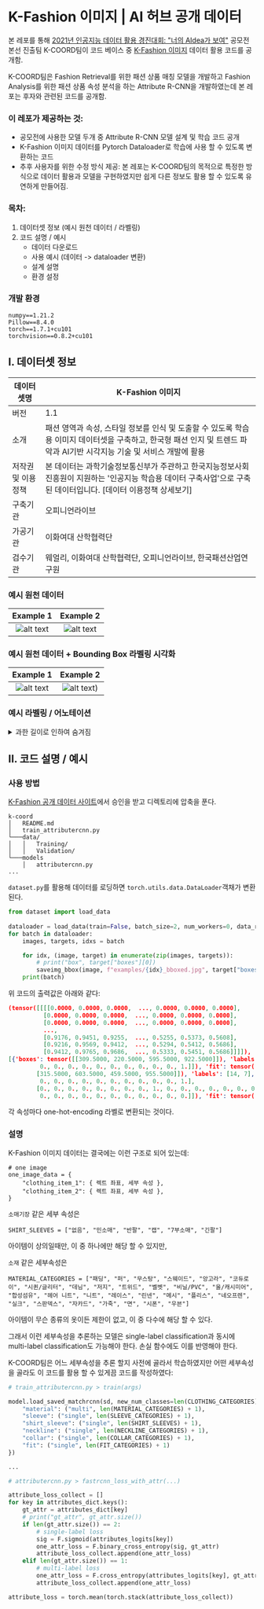 # K-Fashion 이미지 | AI 허브 공개 데이터

본 레포를 통해 [2021년 인공지능 데이터 활용 경진대회: "너의 AIdea가 보여"](http://aihub-competition.or.kr/aidea) 공모전 본선 진출팀 K-COORD팀이 코드 베이스 중 [K-Fashion 이미지](https://aihub.or.kr/aidata/7988) 데이터 활용 코드를 공개함.

K-COORD팀은 Fashion Retrieval를 위한 패션 상품 매칭 모델을 개발하고 Fashion Analysis를 위한 패션 상품 속성 분석을 하는 Attribute R-CNN을 개발하였는데 본 레포는 후자와 관련된 코드를 공개함.


### 이 레포가 제공하는 것:
- 공모전에 사용한 모델 두개 중 Attribute R-CNN 모델 설계 및 학습 코드 공개
- K-Fashion 이미지 데이터를 Pytorch Dataloader로 학습에 사용 할 수 있도록 변환하는 코드
- 추후 사용자를 위한 수정 방식 제공: 본 레포는 K-COORD팀의 목적으로 특정한 방식으로 데이터 활용과 모델을 구현하였지만 쉽게 다른 정보도 활용 할 수 있도록 유연하게 만들어짐.

### 목차:
1. 데이터셋 정보 (예시 원천 데이터 / 라벨링)
2. 코드 설명 / 예시
   * 데이터 다운로드
   * 사용 예시 (데이터 -> dataloader 변환)
   * 설계 설명
   * 환경 설정

### 개발 환경

```
numpy==1.21.2
Pillow==8.4.0
torch==1.7.1+cu101
torchvision==0.8.2+cu101
```

## I. 데이터셋 정보

| 데이터셋명         | K-Fashion 이미지                                                                                                                                                         |
|--------------------|--------------------------------------------------------------------------------------------------------------------------------------------------------------------------|
| 버전               | 1.1                                                                                                                                                                      |
| 소개               | 패션 영역과 속성, 스타일 정보를 인식 및 도출할 수 있도록 학습용 이미지 데이터셋을 구축하고, 한국형 패션 인지 및 트렌드 파악과 AI기반 시각지능 기술 및 서비스 개발에 활용 |
| 저작권 및 이용정책 | 본 데이터는 과학기술정보통신부가 주관하고 한국지능정보사회진흥원이 지원하는 '인공지능 학습용 데이터 구축사업'으로 구축된 데이터입니다.   [데이터 이용정책 상세보기]      |
| 구축기관           | 오피니언라이브                                                                                                                                                           |
| 가공기관           | 이화여대 산학협력단                                                                                                                                                      |
| 검수기관           | 웨얼리, 이화여대 산학협력단, 오피니언라이브, 한국패션산업연구원                                                                                                          |


### 예시 원천 데이터

Example 1             |  Example 2
:-------------------------:|:-------------------------:
![alt text](https://github.com/codeandproduce/K-Fashion-Dataset/blob/master/examples/100026.jpg?raw=true)  |  ![alt text](https://github.com/codeandproduce/K-Fashion-Dataset/blob/master/examples/1070263.jpg?raw=true)



### 예시 원천 데이터 + Bounding Box 라벨링 시각화

Example 1             |  Example 2
:-------------------------:|:-------------------------:
![alt text](https://github.com/codeandproduce/K-Fashion-Dataset/blob/master/examples/100026_box.jpg?raw=true)  |  ![alt text](https://github.com/codeandproduce/K-Fashion-Dataset/blob/master/examples/1070263_box.jpg?raw=true))



### 예시 라벨링 / 어노테이션

<details><summary>과한 길이로 인하여 숨겨짐</summary>
<p>
```json
{
    "이미지 정보": {
        "이미지 식별자": 353924,
        "이미지 높이": 1066,
        "이미지 파일명": "u_154892233694411000_400400624.jpg",
        "이미지 너비": 800
    },
    "데이터셋 정보": {
        "파일 생성일자": "2020-09-14 05:16:46",
        "데이터셋 상세설명": {
            "렉트좌표": {
                "아우터": [
                    {
                        "X좌표": 69.5,
                        "Y좌표": 0.499625,
                        "가로": 641,
                        "세로": 1043
                    }
                ],
                "하의": [
                    {}
                ],
                "원피스": [
                    {}
                ],
                "상의": [
                    {}
                ]
            },
            "폴리곤좌표": {
                "아우터": [
                    {
                        "X좌표39": 213.0,
                        "X좌표38": 284.0,
                        "X좌표37": 344.0,
                        "X좌표36": 396.0,
                        "X좌표35": 524.0,
                        "X좌표34": 564.0,
                        "X좌표33": 602.0,
                        "X좌표32": 606.0,
                        "X좌표31": 605.0,
                        "X좌표30": 608.0,
                        "X좌표49": 72.0,
                        "X좌표48": 70.0,
                        "X좌표47": 89.0,
                        "X좌표46": 122.0,
                        "X좌표45": 140.0,
                        "X좌표44": 183.0,
                        "X좌표43": 172.0,
                        "X좌표42": 172.0,
                        "X좌표41": 168.0,
                        "X좌표40": 172.0,
                        "Y좌표26": 783.106,
                        "Y좌표25": 756.116,
                        "Y좌표28": 795.102,
                        "Y좌표27": 802.099,
                        "Y좌표22": 552.193,
                        "Y좌표21": 471.823,
                        "Y좌표24": 708.134,
                        "Y좌표23": 650.156,
                        "Y좌표20": 298.888,
                        "X좌표58": 300.0,
                        "X좌표57": 268.0,
                        "X좌표56": 214.0,
                        "X좌표55": 176.0,
                        "X좌표54": 169.0,
                        "X좌표53": 124.0,
                        "X좌표52": 96.0,
                        "X좌표51": 80.0,
                        "X좌표50": 79.0,
                        "Y좌표29": 779.108,
                        "Y좌표15": 69.9737,
                        "Y좌표14": 60.9771,
                        "Y좌표17": 108.959,
                        "Y좌표16": 78.9704,
                        "Y좌표11": 24.9906,
                        "Y좌표10": 7.997,
                        "Y좌표13": 45.9827,
                        "Y좌표12": 28.9891,
                        "Y좌표19": 231.913,
                        "Y좌표18": 136.949,
                        "Y좌표48": 760.115,
                        "Y좌표47": 779.108,
                        "Y좌표49": 730.126,
                        "Y좌표44": 689.141,
                        "Y좌표43": 769.111,
                        "Y좌표46": 788.104,
                        "Y좌표45": 798.1,
                        "Y좌표40": 1011.02,
                        "Y좌표42": 863.076,
                        "Y좌표41": 937.048,
                        "Y좌표37": 1035.01,
                        "Y좌표36": 1034.01,
                        "X좌표8": 470.0,
                        "Y좌표39": 1033.01,
                        "X좌표9": 498.0,
                        "Y좌표38": 1044.01,
                        "Y좌표33": 984.031,
                        "Y좌표32": 954.042,
                        "Y좌표35": 1044.01,
                        "Y좌표34": 1022.02,
                        "Y좌표31": 898.063,
                        "Y좌표30": 819.093,
                        "X좌표2": 328.0,
                        "X좌표3": 370.0,
                        "X좌표1": 304.0,
                        "X좌표6": 437.0,
                        "X좌표7": 457.0,
                        "X좌표4": 377.0,
                        "X좌표5": 398.0,
                        "Y좌표9": 0.999625,
                        "X좌표19": 672.0,
                        "X좌표18": 647.0,
                        "X좌표17": 631.0,
                        "X좌표16": 595.0,
                        "X좌표15": 569.0,
                        "X좌표14": 558.0,
                        "X좌표13": 558.0,
                        "X좌표12": 544.0,
                        "X좌표11": 523.0,
                        "Y좌표4": 39.985,
                        "X좌표10": 524.0,
                        "Y좌표3": 12.9951,
                        "Y좌표2": 0.999625,
                        "Y좌표1": 6.99737,
                        "Y좌표8": 21.9917,
                        "Y좌표7": 44.9831,
                        "Y좌표6": 55.979,
                        "Y좌표5": 50.9809,
                        "Y좌표58": 3.9985,
                        "Y좌표55": 110.958,
                        "Y좌표54": 175.934,
                        "Y좌표57": 47.982,
                        "Y좌표56": 67.9745,
                        "Y좌표51": 628.164,
                        "Y좌표50": 694.139,
                        "Y좌표53": 406.248,
                        "Y좌표52": 520.205,
                        "X좌표29": 601.0,
                        "X좌표28": 606.0,
                        "X좌표27": 684.0,
                        "X좌표26": 711.0,
                        "X좌표25": 711.0,
                        "X좌표24": 708.0,
                        "X좌표23": 708.0,
                        "X좌표22": 700.0,
                        "X좌표21": 691.0,
                        "X좌표20": 680.0
                    }
                ],
                "하의": [
                    {}
                ],
                "원피스": [
                    {}
                ],
                "상의": [
                    {}
                ]
            },
            "라벨링": {
                "스타일": [
                    {
                        "스타일": "밀리터리"
                    }
                ],
                "아우터": [
                    {
                        "기장": "하프",
                        "색상": "카키",
                        "카테고리": "재킷",
                        "디테일": [
                            "포켓",
                            "셔링"
                        ],
                        "소매기장": "긴팔",
                        "소재": [
                            "우븐"
                        ],
                        "프린트": [
                            "무지"
                        ],
                        "넥라인": "후드",
                        "핏": "루즈"
                    }
                ],
                "하의": [
                    {}
                ],
                "원피스": [
                    {}
                ],
                "상의": [
                    {}
                ]
            }
        },
        "파일 번호": 353924,
        "파일 이름": "u_154892233694411000_400400624.jpg"
    }
}
```
</p>
</details>


## II. 코드 설명 / 예시

### 사용 방법

[K-Fashion 공개 데이터 사이트](https://aihub.or.kr/aidata/7988)에서 승인을 받고 디렉토리에 압축을 푼다.

```
k-coord
│   README.md
│   train_attributercnn.py
└───data/
│   │   Training/
│   │   Validation/
└───models
    │   attributercnn.py
...
```

`dataset.py`를 활용해 데이터를 로딩하면 `torch.utils.data.DataLoader`객채가 변환된다.

```python
from dataset import load_data
    
dataloader = load_data(train=False, batch_size=2, num_workers=0, data_root="./data")
for batch in dataloader:
    images, targets, idxs = batch

    for idx, (image, target) in enumerate(zip(images, targets)):
        # print("box", target["boxes"][0])
        saveimg_bbox(image, f"examples/{idx}_bboxed.jpg", target["boxes"][0])
    print(batch)
```

위 코드의 출력값은 아래와 같다:

```json
(tensor([[[[0.0000, 0.0000, 0.0000,  ..., 0.0000, 0.0000, 0.0000],
          [0.0000, 0.0000, 0.0000,  ..., 0.0000, 0.0000, 0.0000],
          [0.0000, 0.0000, 0.0000,  ..., 0.0000, 0.0000, 0.0000],
          ...,
          [0.9176, 0.9451, 0.9255,  ..., 0.5255, 0.5373, 0.5608],
          [0.9216, 0.9569, 0.9412,  ..., 0.5294, 0.5412, 0.5686],
          [0.9412, 0.9765, 0.9686,  ..., 0.5333, 0.5451, 0.5686]]]]),           
[{'boxes': tensor([[309.5000, 220.5000, 595.5000, 922.5000]]), 'labels': [13], 'attributes': {'material': tensor([[0., 0., 0., 0., 0., 0., 0., 0., 0., 0., 0., 0., 0., 0., 0., 0., 0., 0.,
         0., 0., 0., 0., 0., 0., 0., 0., 0., 0., 1.]]), 'fit': tensor([2]), 'collar': tensor([0]), 'neckline': tensor([0]), 'shirt_sleeve': tensor([6]), 'sleeve': tensor([8])}}, {'boxes': tensor([[279.5000, 358.5000, 508.5000, 701.5000],
        [315.5000, 603.5000, 459.5000, 955.5000]]), 'labels': [14, 7], 'attributes': {'material': tensor([[0., 0., 0., 0., 0., 0., 0., 0., 0., 0., 0., 0., 0., 0., 0., 0., 0., 0.,
         0., 0., 0., 0., 0., 0., 0., 0., 0., 0., 1.],
        [0., 0., 0., 0., 0., 0., 0., 0., 1., 0., 0., 0., 0., 0., 0., 0., 0., 0.,
         0., 0., 0., 0., 0., 0., 0., 0., 0., 0., 0.]]), 'fit': tensor([2, 1]), 'collar': tensor([0, 0]), 'neckline': tensor([0, 0]), 'shirt_sleeve': tensor([6, 0]), 'sleeve': tensor([6, 7])}}], [416417, 940910])
```

각 속성마다 one-hot-encoding 라벨로 변환되는 것이다. 

### 설명

K-Fashion 이미지 데이터는 결국에는 이런 구조로 되어 있는데:
```
# one image
one_image_data = {
    "clothing_item_1": { 렉트 좌표, 세부 속성 },
    "clothing_item_2": { 렉트 좌표, 세부 속성 },
}
```

`소매기장` 같은 세부 속성은 

```SHIRT_SLEEVES = ["없음", "민소매", "반팔", "캡", "7부소매", "긴팔"]```

아이템이 상의일때만, 이 중 하나에만 해당 할 수 있지만,

`소재` 같은 세부속성은

```
MATERIAL_CATEGORIES = ["패딩", "퍼", "무스탕", "스웨이드", "앙고라", "코듀로이", "시퀸/글리터", "데님", "저지", "트위드", "벨벳", "비닐/PVC", "울/캐시미어", "합성섬유", "헤어 니트", "니트", "레이스", "린넨", "메시", "플리스", "네오프렌", "실크", "스판덱스", "자카드", "가죽", "면", "시폰", "우븐"]
```

아이템이 무슨 종류의 옷이든 제한이 없고, 이 중 다수에 해당 할 수 있다.

그래서 이런 세부속성을 추론하는 모델은 single-label classification과 동시에 multi-label classification도 가능해야 한다. 손실 함수에도 이를 반영해야 한다.

K-COORD팀은 어느 세부속성을 추론 할지 사전에 골라서 학습하였지만 어떤 세부속성을 골라도 이 코드를 활용 할 수 있게끔 코드를 작성하였다:

```python
# train_attributercnn.py > train(args)

model.load_saved_matchrcnn(sd, new_num_classes=len(CLOTHING_CATEGORIES), attribute_dict={
    "material": ("multi", len(MATERIAL_CATEGORIES) + 1),
    "sleeve": ("single", len(SLEEVE_CATEGORIES) + 1),
    "shirt_sleeve": ("single", len(SHIRT_SLEEVES) + 1),
    "neckline": ("single", len(NECKLINE_CATEGORIES) + 1),
    "collar": ("single", len(COLLAR_CATEGORIES) + 1),
    "fit": ("single", len(FIT_CATEGORIES) + 1)
})

...

# attributercnn.py > fastrcnn_loss_with_attr(...)

attribute_loss_collect = []
for key in attributes_dict.keys():
    gt_attr = attributes_dict[key]
    # print("gt_attr", gt_attr.size())
    if len(gt_attr.size()) == 2:
        # single-label loss
        sig = F.sigmoid(attributes_logits[key])
        one_attr_loss = F.binary_cross_entropy(sig, gt_attr)
        attribute_loss_collect.append(one_attr_loss)
    elif len(gt_attr.size()) == 1:
        # multi-label loss
        one_attr_loss = F.cross_entropy(attributes_logits[key], gt_attr)
        attribute_loss_collect.append(one_attr_loss)

attribute_loss = torch.mean(torch.stack(attribute_loss_collect))
```

